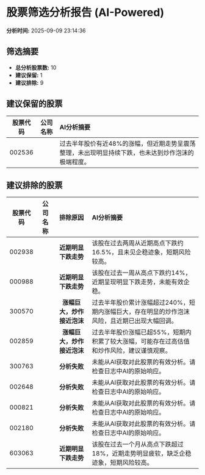 # 股票筛选分析报告 (AI-Powered)

**分析时间:** 2025-09-09 23:14:36

## 筛选摘要

- **总分析股票数:** 10
- **建议保留:** 1
- **建议排除:** 9

## 建议保留的股票

| 股票代码 | 公司名称 | AI分析摘要 |
|:---:|:---:|:---|
| 002536 |  | 过去半年股价有近48%的涨幅，但近期走势呈震荡整理，未出现明显持续下跌，也未达到炒作泡沫的极端程度。 |

## 建议排除的股票

| 股票代码 | 公司名称 | 排除原因 | AI分析摘要 |
|:---:|:---:|:---:|:---|
| 002938 |  | **近期明显下跌走势** | 该股在过去两周从近期高点下跌约16.5%，且未见企稳迹象，短期风险较高。 |
| 000988 |  | **近期明显下跌走势** | 该股在过去一周从高点下跌约14%，近期呈现明显下跌走势，未能有效企稳。 |
| 300570 |  | **涨幅巨大，炒作接近泡沫** | 过去半年股价累计涨幅超过240%，短期内涨幅巨大，存在明显的炒作泡沫风险，且近期已出现大幅回调。 |
| 002859 |  | **涨幅巨大，炒作接近泡沫** | 过去半年股价涨幅已超55%，短期内积累了较大涨幅，可能存在过高估值和炒作风险，建议谨慎观察。 |
| 300763 |  | **分析失败** | 未能从AI获取对此股票的有效分析。请检查日志中AI的原始响应。 |
| 002648 |  | **分析失败** | 未能从AI获取对此股票的有效分析。请检查日志中AI的原始响应。 |
| 000821 |  | **分析失败** | 未能从AI获取对此股票的有效分析。请检查日志中AI的原始响应。 |
| 002180 |  | **分析失败** | 未能从AI获取对此股票的有效分析。请检查日志中AI的原始响应。 |
| 603063 |  | **近期明显下跌走势** | 该股在过去一个月从高点下跌超过18%，近期走势明显疲软，缺乏企稳迹象，短期风险较高。 |
